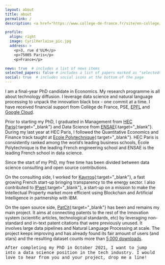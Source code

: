 ```yaml
---
layout: about
title: about
permalink: /
description: <a href="https://www.college-de-france.fr/site/en-college/index.htm">Collège de France</a> and <a href="https://www.parisschoolofeconomics.eu/en/">Paris School of Economics</a> (PSE)

profile:
  align: right
  image: CyrilVerluise_pic.jpg
  address: >
    <p>3, rue d'ULM</p>
    <p>75005 Paris</p>
    <p>France</p>

news: true  # includes a list of news items
selected_papers: false # includes a list of papers marked as "selected={true}"
social: true  # includes social icons at the bottom of the page
---
```


I am a final-year PhD candidate in Economics. My research programme is all about technology diffusion. I leverage data science and natural language processing to unpack the innovation black box - one commit at a time. I have received financial support from Collège de France, PSE, [EPFL](https://www.epfl.ch/en/) and [Google Cloud](https://cloud.google.com/).

Prior to starting my PhD, I graduated in Management from [HEC Paris](https://www.hec.edu/en){:target="\_blank"} and Data Science from [ENSAE](https://www.ensae.fr/en/){:target="\_blank"}. During my last year at HEC Paris, I followed the Quantitative Economics and Finance track taught at [Ecole Polytechnique](https://www.polytechnique.edu/en){:target="\_blank"}. HEC Paris is consistently ranked among the world’s leading business schools, École Polytechnique is the leading French engineering school and ENSAE is the leading French school in data science. 

Since the start of my PhD, my free time has been divided between data science consulting and open source contributions. 

On the consulting side, I worked for [Kayrros](https://www.kayrros.com/){:target="\_blank"}, a fast growing French start-up bringing transparency to the energy sector. I also contributed to [IPwe](https://ipwe.com/){:target="\_blank"}, a start-up on a mission to make the Intellectual Property market more efficient using Blockchain and Artificial Intelligence in partnership with IBM.

On the open source side, [PatCit](https://github.com/cverluise/PatCit){:target="\_blank"} has been and remains my main project. It aims at connecting patents to the rest of the Innovation system (scientific articles, technological standards, etc) by leveraging non-standard and in-text patent citations that were previously unused. It involves large data pipelines and Natural Language Processing at scale. The project keeps improving and has already found its fair amount of users (and stars) and the resulting dataset counts more than [5,000 downloads](https://zenodo.org/record/4391095). 

<p style="font-family:courier">After completing my PhD in October 2021, I want to jump into a data science position in the tech industry. I would love to hear from you and your project, drop me a line!</p> 
